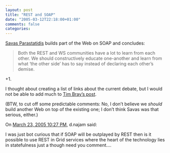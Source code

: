 ```yaml
---
layout: post
title: "REST and SOAP"
date: "2005-03-12T22:18:00+01:00"
comments: false
categories: 
---
```


<p><a href="http://savas.parastatidis.name/2005/03/12/505b74f7-d5d3-4b94-95d4-65129ce2bf2b.aspx">Savas Parastatidis</a> builds part of the Web on SOAP and concludes:</p>

<blockquote>
<p>Both the  REST and WS communities have a lot to learn from each other. We should constructively educate one-another and learn from what &#8216;the other side&#8217; has to say instead of declaring each other&#8217;s demise.</p>
</blockquote>

<p>+1.</p>

<p>I thought about creating a list of links about the current debate, but I would not be able to add much to <a href="http://www.tbray.org/ongoing/When/200x/2005/03/11/WSInTheSpring">Tim Bray&#8217;s post</a>. </p>

<p>(BTW, to cut off some predictable comments: No, I don&#8217;t believe we <em>should</em> build another Web on top of the existing one; I don&#8217;t think Savas was that serious, either.)</p>

<section class="comments">

<div class="comment" id="comment-489">
On <a href="#comment-489" title="Permalink to this comment">March 23, 2005 10:27 PM</a>, d.najam
said:
<p>I was just bot curious that if SOAP will be outplayed by REST then is it possible to use REST in Grid services where the heart of the technology lies in statefulness just a though need you comment&#8230;.</p>


</section>

